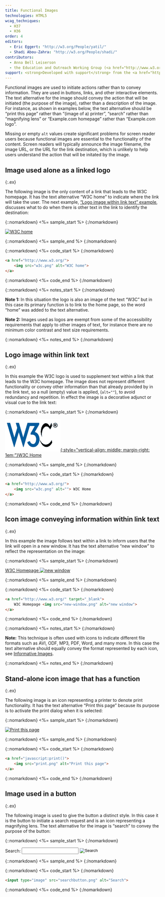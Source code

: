 ```yaml
---
title: Functional Images
technologies: HTML5
wcag_techniques:
  - H37
  - H36
order: 4
editors:
  - Eric Eggert: "http://w3.org/People/yatil/"
  - Shadi Abou-Zahra: "http://w3.org/People/shadi/"
contributors:
  - Anna Bell Leiserson
  - the Education and Outreach Working Group (<a href="http://www.w3.org/WAI/EO/">EOWG</a>)
support: <strong>Developed with support</strong> from the <a href="http://www.w3.org/WAI/ACT/">WAI-ACT</a> project, co-funded by the European Commission <abbr title="Information Society Technologies">IST</abbr> Programme.
---
```


Functional images are used to initiate actions rather than to convey information. They are used in buttons, links, and other interactive elements. The text alternative for the image should convey the action that will be initiated (the purpose of the image), rather than a description of the image. For instance, as shown in examples below, the text alternative should be “print this page” rather than “(image of a) printer”, “search” rather than “magnifying lens” or “Example.com homepage” rather than “Example.com logo”.

Missing or empty `alt` values create significant problems for screen reader users because functional images are essential to the functionality of the content. Screen readers will typically announce the image filename, the image URL, or the URL for the link destination, which is unlikely to help users understand the action that will be initated by the image.

## Image used alone as a linked logo
{:.ex}

The following image is the only content of a link that leads to the W3C homepage. It has the text alternative “W3C home” to indicate where the link will take the user. The next example, [“Logo image within link text” example](#logo-image-within-link-text), discusses what to do when there is other text in the link to identify the destination:

{::nomarkdown}
<%= sample_start %>
{:/nomarkdown}

[![W3C home](w3c.png)](http://www.w3.org/)

{::nomarkdown}
<%= sample_end %>
{:/nomarkdown}

{::nomarkdown}
<%= code_start %>
{:/nomarkdown}

~~~ html
<a href="http://www.w3.org/">
	<img src="w3c.png" alt="W3C home">
</a>
~~~

{::nomarkdown}
<%= code_end %>
{:/nomarkdown}

{::nomarkdown}
<%= notes_start %>
{:/nomarkdown}

**Note 1:** In this situation the logo is also an image of the text “W3C” but in this case its primary function is to link to the home page, so the word “home” was added to the text alternative.

**Note 2:** Images used as logos are exempt from some of the accessibility requirements that apply to other images of text, for instance there are no minimum color contrast and text size requirements.

{::nomarkdown}
<%= notes_end %>
{:/nomarkdown}

## Logo image within link text
{:.ex}

In this example the W3C logo is used to supplement text within a link that leads to the W3C homepage. The image does not represent different functionality or convey other information than that already provided by in the link text, so a null (empty) value is applied, (`alt=""`), to avoid redundancy and repetition. In effect the image is a decorative adjunct or visual cue to the link text:

{::nomarkdown}
<%= sample_start %>
{:/nomarkdown}

[![](../img/w3c.png){:style="vertical-align: middle; margin-right: 1em;"}W3C Home](http://www.w3.org/)

{::nomarkdown}
<%= sample_end %>
{:/nomarkdown}

{::nomarkdown}
<%= code_start %>
{:/nomarkdown}

~~~ html
<a href="http://www.w3.org/">
	<img src="w3c.png" alt=""> W3C Home
</a>
~~~

{::nomarkdown}
<%= code_end %>
{:/nomarkdown}

## Icon image conveying information within link text
{:.ex}

In this example the image follows text within a link to inform users that the link will open in a new window. It has the text alternative “new window” to reflect the representation on the image:

{::nomarkdown}
<%= sample_start %>
{:/nomarkdown}

[W3C Homepage ![new window](new-window.png)](http://www.w3.org/)

{::nomarkdown}
<%= sample_end %>
{:/nomarkdown}

{::nomarkdown}
<%= code_start %>
{:/nomarkdown}

~~~ html
<a href="http://www.w3.org/" target="_blank">
	W3C Homepage <img src="new-window.png" alt="new window">
</a>
~~~

{::nomarkdown}
<%= code_end %>
{:/nomarkdown}

{::nomarkdown}
<%= notes_start %>
{:/nomarkdown}

**Note:** This technique is often used with icons to indicate different file formats such as AVI, ODF, MP3, PDF, Word, and many more. In this case the text alternative should equally convey the format represented by each icon, see [Informative Images](informative.html#images-conveying-file-format).

{::nomarkdown}
<%= notes_end %>
{:/nomarkdown}

## Stand-alone icon image that has a function
{:.ex}

The following image is an icon representing a printer to denote print functionality. It has the text alternative “Print this page” because its purpose is to activate the print dialog when it is selected:

{::nomarkdown}
<%= sample_start %>
{:/nomarkdown}

[![Print this page](print.png)](javascript:print())

{::nomarkdown}
<%= sample_end %>
{:/nomarkdown}

{::nomarkdown}
<%= code_start %>
{:/nomarkdown}

~~~ html
<a href="javascript:print()">
	<img src="print.png" alt="Print this page">
</a>
~~~

{::nomarkdown}
<%= code_end %>
{:/nomarkdown}

## Image used in a button
{:.ex}

The following image is used to give the button a distinct style. In this case it is the button to initiate a search request and is an icon representing a magnifying lens. The text alternative for the image is “search” to convey the purpose of the button:

{::nomarkdown}
<%= sample_start %>
{:/nomarkdown}

<form action="#" method="post">
  <p>
    <label for="search" style="vertical-align: middle; display:inline-block;">Search:</label>
    <input name="search" id="search" type="text" style="vertical-align: middle; display:inline-block;">
    <input name="submit" src="../../img/searchbutton.png" alt="Search" type="image" style="vertical-align: middle; display:inline-block;">
  </p>
</form>

{::nomarkdown}
<%= sample_end %>
{:/nomarkdown}

{::nomarkdown}
<%= code_start %>
{:/nomarkdown}

~~~ html
<input type="image" src="searchbutton.png" alt="Search">
~~~

{::nomarkdown}
<%= code_end %>
{:/nomarkdown}
